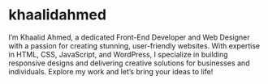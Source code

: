 # khaalidahmed
I’m Khaalid Ahmed, a dedicated Front-End Developer and Web Designer with a passion for creating stunning, user-friendly websites. With expertise in HTML, CSS, JavaScript, and WordPress, I specialize in building responsive designs and delivering creative solutions for businesses and individuals. Explore my work and let’s bring your ideas to life!
